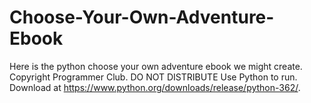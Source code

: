 # Choose-Your-Own-Adventure-Ebook
Here is the python choose your own adventure ebook we might create.
Copyright Programmer Club. DO NOT DISTRIBUTE
Use Python to run. Download at https://www.python.org/downloads/release/python-362/.

